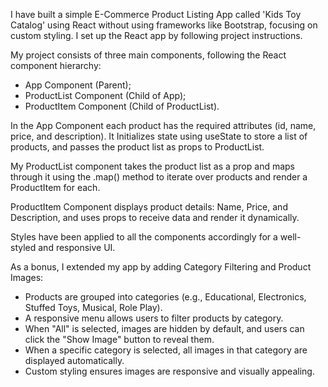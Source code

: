 I have built a simple E-Commerce Product Listing App called 'Kids Toy Catalog' using React without using frameworks like Bootstrap, focusing on custom styling.
I set up the React app by following project instructions.

My project consists of three main components, following the React component hierarchy: 
- App Component (Parent);
- ProductList Component (Child of App);
- ProductItem Component (Child of ProductList).

In the App Component each product has the required attributes (id, name, price, and description). It Initializes state using useState to store a list of products, and passes the product list as props to ProductList.

My ProductList component takes the product list as a prop and maps through it using the .map() method to iterate over products and render a ProductItem for each.

ProductItem Component displays product details: Name, Price, and Description, and uses props to receive data and render it dynamically.

Styles have been applied to all the components accordingly for a well-styled and responsive UI.

As a bonus, I extended my app by adding Category Filtering and Product Images:
- Products are grouped into categories (e.g., Educational, Electronics, Stuffed Toys, Musical, Role Play).
- A responsive menu allows users to filter products by category.
- When "All" is selected, images are hidden by default, and users can click the "Show Image" button to reveal them.
- When a specific category is selected, all images in that category are displayed automatically.
- Custom styling ensures images are responsive and visually appealing.
